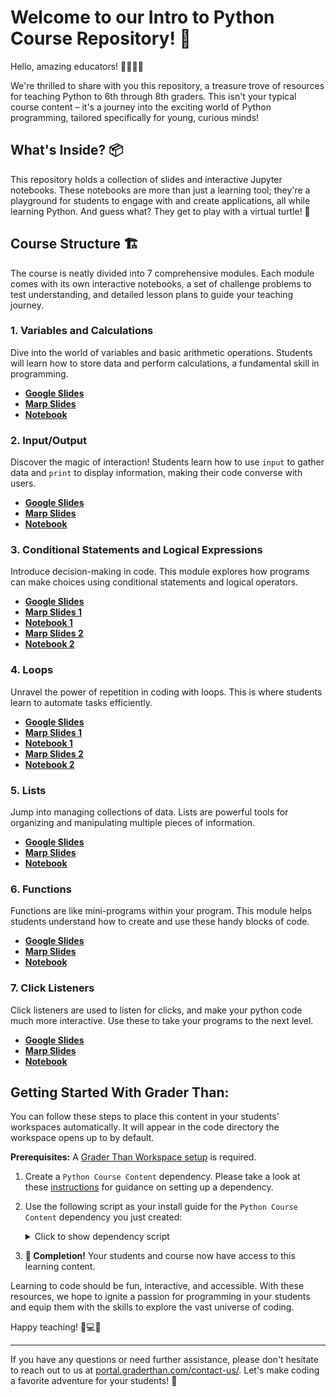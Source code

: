 # Welcome to our Intro to Python Course Repository! 🌟

Hello, amazing educators! 👩‍🏫👨‍🏫

We're thrilled to share with you this repository, a treasure trove of resources for teaching Python to 6th through 8th graders. This isn't your typical course content – it's a journey into the exciting world of Python programming, tailored specifically for young, curious minds!

## What's Inside? 📦

This repository holds a collection of slides and interactive Jupyter notebooks. These notebooks are more than just a learning tool; they're a playground for students to engage with and create applications, all while learning Python. And guess what? They get to play with a virtual turtle! 🐢

## Course Structure 🏗️

The course is neatly divided into 7 comprehensive modules. Each module comes with its own interactive notebooks, a set of challenge problems to test understanding, and detailed lesson plans to guide your teaching journey.

### 1. **Variables and Calculations**
   Dive into the world of variables and basic arithmetic operations. Students
   will learn how to store data and perform calculations, a fundamental skill in
   programming.
   
   - **[Google Slides](https://drive.google.com/drive/folders/1Ys-_71AGSn3de3QUNSoiIKBlXTN83G4s?usp=sharing)**
   - **[Marp Slides](./slides/01_variables.md)**
   - **[Notebook](./notebooks/01_variables.ipynb)**

### 2. **Input/Output**
   Discover the magic of interaction! Students learn how to use `input` to
   gather data and `print` to display information, making their code converse
   with users. 

   - **[Google Slides](https://drive.google.com/drive/folders/1Ys-_71AGSn3de3QUNSoiIKBlXTN83G4s?usp=sharing)**
   - **[Marp Slides](./slides/02_input_and_output.md)**
   - **[Notebook](./notebooks/02_input_and_output.ipynb)**

### 3. **Conditional Statements and Logical Expressions**
   Introduce decision-making in code. This module explores how programs can make
   choices using conditional statements and logical operators. 

   - **[Google Slides](https://drive.google.com/drive/folders/1Ys-_71AGSn3de3QUNSoiIKBlXTN83G4s?usp=sharing)**
   - **[Marp Slides 1](./slides/03_01_logical_expressions.md)**
   - **[Notebook 1](./notebooks/03_01_logical_expressions.ipynb)**
   - **[Marp Slides 2](./slides/03_02_conditional_statements.md)**
   - **[Notebook 2](./notebooks/03_02_conditional_statements.ipynb)**

### 4. **Loops**
   Unravel the power of repetition in coding with loops. This is where students
   learn to automate tasks efficiently.

   - **[Google Slides](https://drive.google.com/drive/folders/1Ys-_71AGSn3de3QUNSoiIKBlXTN83G4s?usp=sharing)**
   - **[Marp Slides 1](./slides/04_01_while_loops.md)**
   - **[Notebook 1](./notebooks/04_01_while_loops.ipynb)**
   - **[Marp Slides 2](./slides/04_02_for_loops.md)**
   - **[Notebook 2](./notebooks/04_02_for_loops.ipynb)**

### 5. **Lists**
   Jump into managing collections of data. Lists are powerful tools for
   organizing and manipulating multiple pieces of information. 

   - **[Google Slides](https://drive.google.com/drive/folders/1Ys-_71AGSn3de3QUNSoiIKBlXTN83G4s?usp=sharing)**
   - **[Marp Slides](./slides/05_lists.md)**
   - **[Notebook](./notebooks/05_lists.ipynb)**

### 6. **Functions**
   Functions are like mini-programs within your program. This module helps
   students understand how to create and use these handy blocks of code. 

   - **[Google Slides](https://drive.google.com/drive/folders/1Ys-_71AGSn3de3QUNSoiIKBlXTN83G4s?usp=sharing)**
   - **[Marp Slides](./slides/06_functions.md)**
   - **[Notebook](./notebooks/06_functions.ipynb)**

### 7. **Click Listeners**
   Click listeners are used to listen for clicks, and make your python code much
   more interactive. Use these to take your programs to the next level.

   - **[Google Slides](https://drive.google.com/drive/folders/1Ys-_71AGSn3de3QUNSoiIKBlXTN83G4s?usp=sharing)**
   - **[Marp Slides](./slides/07_click_listeners.md)**
   - **[Notebook](./notebooks/07_click_listeners.ipynb)**

## Getting Started With Grader Than:

You can follow these steps to place this content in your students' workspaces automatically. It will appear in the code directory the workspace opens up to by default. 

**Prerequisites:** A [Grader Than Workspace setup](https://docs.graderthan.com/workspace/create/) is required.

1. Create a `Python Course Content` dependency. Please take a look at these [instructions](https://docs.graderthan.com/workspace/config/#create-a-dependency) for guidance on setting up a dependency.
2. Use the following script as your install guide for the `Python Course Content` dependency you just created:

   <details>
   <summary>Click to show dependency script</summary>

   ```shell
   #!/bin/bash

   crsdir="/home/developer/Documents/course-content"

   # Create the course content directory if it doesn't exist
   mkdir -p "$crsdir"

   git_repo_url=https://github.com/graderthan/6-8-python-quick.git

   repo_name=$(basename -- "${git_repo_url}")
   repo_name="${repo_name%.*}"

   cd $crsdir

   if [ -d "./$repo_name" ]; then
      # The local repo exists.
      cd "./$repo_name"
      # Save student's local changes
      git stash save
      # Get the latest content
      git pull -X ours
      # Overwrite conflicting new changes with the student's saved changes 
      git stash pop
      git checkout --theirs .
      git add .
   else
      # The local repo does not exist b/c it's the first time.
      git clone "${git_repo_url}"
   fi

   # Set up the symbolic link
   src_dir="${crsdir}/${repo_name}/notebooks"
   dest_dir="/home/developer/Documents/code/notebooks"

   # Check if the destination directory exists. Create it if it doesn't
   mkdir -p "$(dirname "$dest_dir")"

   # Create the symbolic link if it doesn't exist
   if [ ! -L "$dest_dir" ]; then
      ln -s "$src_dir" "$dest_dir"
   fi

   # If anything goes wrong, don't prevent the workspace from starting.
   exit 0
   ```

   </details>

3. **🥳 Completion!** Your students and course now have access to this learning content.

Learning to code should be fun, interactive, and accessible. With these resources, we hope to ignite a passion for programming in your students and equip them with the skills to explore the vast universe of coding.

Happy teaching! 🍎💻🌈

---

If you have any questions or need further assistance, please don't hesitate to
reach out to us at [portal.graderthan.com/contact-us/](https://portal.graderthan.com/contact-us/). Let's make
coding a favorite adventure for your students! 🌟 
